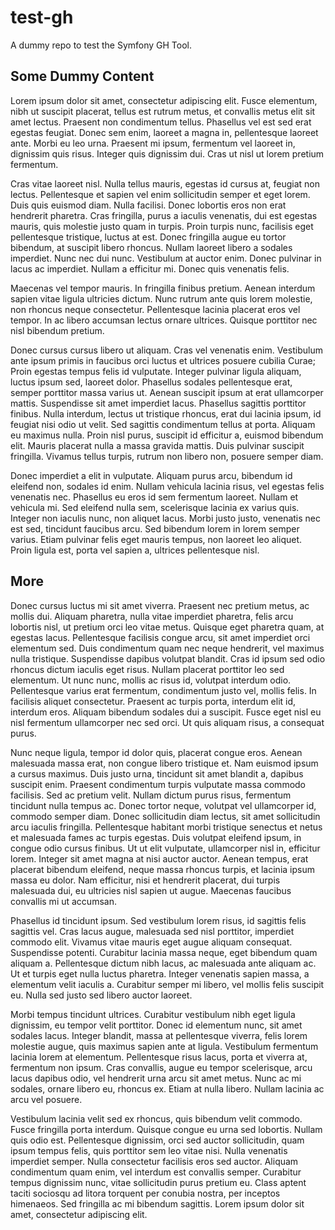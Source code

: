 # test-gh
A dummy repo to test the Symfony GH Tool.

## Some Dummy Content



Lorem ipsum dolor sit amet, consectetur adipiscing elit. Fusce elementum, nibh ut suscipit placerat, tellus est rutrum metus, et convallis metus elit sit amet lectus. Praesent non condimentum tellus. Phasellus vel est sed erat egestas feugiat. Donec sem enim, laoreet a magna in, pellentesque laoreet ante. Morbi eu leo urna. Praesent mi ipsum, fermentum vel laoreet in, dignissim quis risus. Integer quis dignissim dui. Cras ut nisl ut lorem pretium fermentum.

Cras vitae laoreet nisl. Nulla tellus mauris, egestas id cursus at, feugiat non lectus. Pellentesque et sapien vel enim sollicitudin semper et eget lorem. Duis quis euismod diam. Nulla facilisi. Donec lobortis eros non erat hendrerit pharetra. Cras fringilla, purus a iaculis venenatis, dui est egestas mauris, quis molestie justo quam in turpis. Proin turpis nunc, facilisis eget pellentesque tristique, luctus at est. Donec fringilla augue eu tortor bibendum, at suscipit libero rhoncus. Nullam laoreet libero a sodales imperdiet. Nunc nec dui nunc. Vestibulum at auctor enim. Donec pulvinar in lacus ac imperdiet. Nullam a efficitur mi. Donec quis venenatis felis.

Maecenas vel tempor mauris. In fringilla finibus pretium. Aenean interdum sapien vitae ligula ultricies dictum. Nunc rutrum ante quis lorem molestie, non rhoncus neque consectetur. Pellentesque lacinia placerat eros vel tempor. In ac libero accumsan lectus ornare ultrices. Quisque porttitor nec nisl bibendum pretium.

Donec cursus cursus libero ut aliquam. Cras vel venenatis enim. Vestibulum ante ipsum primis in faucibus orci luctus et ultrices posuere cubilia Curae; Proin egestas tempus felis id vulputate. Integer pulvinar ligula aliquam, luctus ipsum sed, laoreet dolor. Phasellus sodales pellentesque erat, semper porttitor massa varius ut. Aenean suscipit ipsum at erat ullamcorper mattis. Suspendisse sit amet imperdiet lacus. Phasellus sagittis porttitor finibus. Nulla interdum, lectus ut tristique rhoncus, erat dui lacinia ipsum, id feugiat nisi odio ut velit. Sed sagittis condimentum tellus at porta. Aliquam eu maximus nulla. Proin nisl purus, suscipit id efficitur a, euismod bibendum elit. Mauris placerat nulla a massa gravida mattis. Duis pulvinar suscipit fringilla. Vivamus tellus turpis, rutrum non libero non, posuere semper diam.

Donec imperdiet a elit in vulputate. Aliquam purus arcu, bibendum id eleifend non, sodales id enim. Nullam vehicula lacinia risus, vel egestas felis venenatis nec. Phasellus eu eros id sem fermentum laoreet. Nullam et vehicula mi. Sed eleifend nulla sem, scelerisque lacinia ex varius quis. Integer non iaculis nunc, non aliquet lacus. Morbi justo justo, venenatis nec est sed, tincidunt faucibus arcu. Sed bibendum lorem in lorem semper varius. Etiam pulvinar felis eget mauris tempus, non laoreet leo aliquet. Proin ligula est, porta vel sapien a, ultrices pellentesque nisl. 

## More



Donec cursus luctus mi sit amet viverra. Praesent nec pretium metus, ac mollis dui. Aliquam pharetra, nulla vitae imperdiet pharetra, felis arcu lobortis nisl, ut pretium orci leo vitae metus. Quisque eget pharetra quam, at egestas lacus. Pellentesque facilisis congue arcu, sit amet imperdiet orci elementum sed. Duis condimentum quam nec neque hendrerit, vel maximus nulla tristique. Suspendisse dapibus volutpat blandit. Cras id ipsum sed odio rhoncus dictum iaculis eget risus. Nullam placerat porttitor leo sed elementum. Ut nunc nunc, mollis ac risus id, volutpat interdum odio. Pellentesque varius erat fermentum, condimentum justo vel, mollis felis. In facilisis aliquet consectetur. Praesent ac turpis porta, interdum elit id, interdum eros. Aliquam bibendum sodales dui a suscipit. Fusce eget nisl eu nisl fermentum ullamcorper nec sed orci. Ut quis aliquam risus, a consequat purus.

Nunc neque ligula, tempor id dolor quis, placerat congue eros. Aenean malesuada massa erat, non congue libero tristique et. Nam euismod ipsum a cursus maximus. Duis justo urna, tincidunt sit amet blandit a, dapibus suscipit enim. Praesent condimentum turpis vulputate massa commodo facilisis. Sed ac pretium velit. Nullam dictum purus risus, fermentum tincidunt nulla tempus ac. Donec tortor neque, volutpat vel ullamcorper id, commodo semper diam. Donec sollicitudin diam lectus, sit amet sollicitudin arcu iaculis fringilla. Pellentesque habitant morbi tristique senectus et netus et malesuada fames ac turpis egestas. Duis volutpat eleifend ipsum, in congue odio cursus finibus. Ut ut elit vulputate, ullamcorper nisl in, efficitur lorem. Integer sit amet magna at nisi auctor auctor. Aenean tempus, erat placerat bibendum eleifend, neque massa rhoncus turpis, et lacinia ipsum massa eu dolor. Nam efficitur, nisi et hendrerit placerat, dui turpis malesuada dui, eu ultricies nisl sapien ut augue. Maecenas faucibus convallis mi ut accumsan.

Phasellus id tincidunt ipsum. Sed vestibulum lorem risus, id sagittis felis sagittis vel. Cras lacus augue, malesuada sed nisl porttitor, imperdiet commodo elit. Vivamus vitae mauris eget augue aliquam consequat. Suspendisse potenti. Curabitur lacinia massa neque, eget bibendum quam aliquam a. Pellentesque dictum nibh lacus, ac malesuada ante aliquam ac. Ut et turpis eget nulla luctus pharetra. Integer venenatis sapien massa, a elementum velit iaculis a. Curabitur semper mi libero, vel mollis felis suscipit eu. Nulla sed justo sed libero auctor laoreet.

Morbi tempus tincidunt ultrices. Curabitur vestibulum nibh eget ligula dignissim, eu tempor velit porttitor. Donec id elementum nunc, sit amet sodales lacus. Integer blandit, massa at pellentesque viverra, felis lorem molestie augue, quis maximus sapien ante at ligula. Vestibulum fermentum lacinia lorem at elementum. Pellentesque risus lacus, porta et viverra at, fermentum non ipsum. Cras convallis, augue eu tempor scelerisque, arcu lacus dapibus odio, vel hendrerit urna arcu sit amet metus. Nunc ac mi sodales, ornare libero eu, rhoncus ex. Etiam at nulla libero. Nullam lacinia ac arcu vel posuere.

Vestibulum lacinia velit sed ex rhoncus, quis bibendum velit commodo. Fusce fringilla porta interdum. Quisque congue eu urna sed lobortis. Nullam quis odio est. Pellentesque dignissim, orci sed auctor sollicitudin, quam ipsum tempus felis, quis porttitor sem leo vitae nisi. Nulla venenatis imperdiet semper. Nulla consectetur facilisis eros sed auctor. Aliquam condimentum quam enim, vel interdum est convallis semper. Curabitur tempus dignissim nunc, vitae sollicitudin purus pretium eu. Class aptent taciti sociosqu ad litora torquent per conubia nostra, per inceptos himenaeos. Sed fringilla ac mi bibendum sagittis. Lorem ipsum dolor sit amet, consectetur adipiscing elit. 
